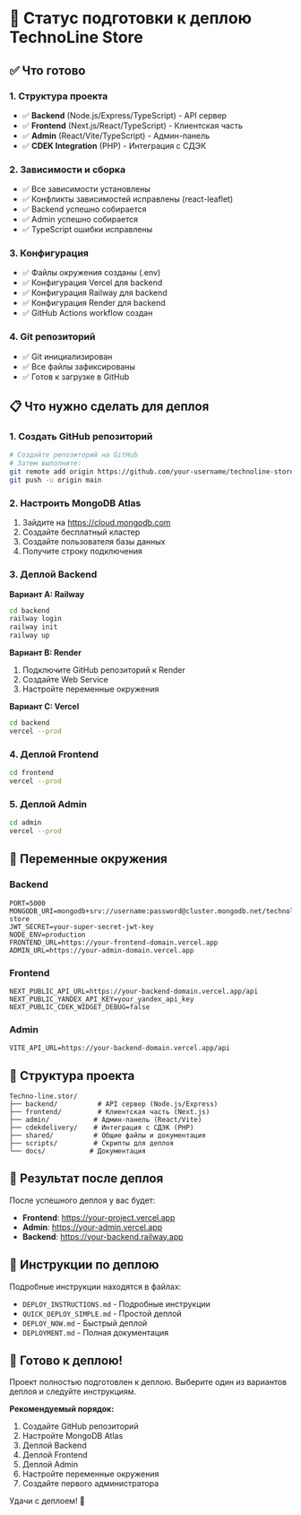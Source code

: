 # 🚀 Статус подготовки к деплою TechnoLine Store

## ✅ Что готово

### 1. Структура проекта
- ✅ **Backend** (Node.js/Express/TypeScript) - API сервер
- ✅ **Frontend** (Next.js/React/TypeScript) - Клиентская часть
- ✅ **Admin** (React/Vite/TypeScript) - Админ-панель
- ✅ **CDEK Integration** (PHP) - Интеграция с СДЭК

### 2. Зависимости и сборка
- ✅ Все зависимости установлены
- ✅ Конфликты зависимостей исправлены (react-leaflet)
- ✅ Backend успешно собирается
- ✅ Admin успешно собирается
- ✅ TypeScript ошибки исправлены

### 3. Конфигурация
- ✅ Файлы окружения созданы (.env)
- ✅ Конфигурация Vercel для backend
- ✅ Конфигурация Railway для backend
- ✅ Конфигурация Render для backend
- ✅ GitHub Actions workflow создан

### 4. Git репозиторий
- ✅ Git инициализирован
- ✅ Все файлы зафиксированы
- ✅ Готов к загрузке в GitHub

## 📋 Что нужно сделать для деплоя

### 1. Создать GitHub репозиторий
```bash
# Создайте репозиторий на GitHub
# Затем выполните:
git remote add origin https://github.com/your-username/technoline-store.git
git push -u origin main
```

### 2. Настроить MongoDB Atlas
1. Зайдите на https://cloud.mongodb.com
2. Создайте бесплатный кластер
3. Создайте пользователя базы данных
4. Получите строку подключения

### 3. Деплой Backend
**Вариант A: Railway**
```bash
cd backend
railway login
railway init
railway up
```

**Вариант B: Render**
1. Подключите GitHub репозиторий к Render
2. Создайте Web Service
3. Настройте переменные окружения

**Вариант C: Vercel**
```bash
cd backend
vercel --prod
```

### 4. Деплой Frontend
```bash
cd frontend
vercel --prod
```

### 5. Деплой Admin
```bash
cd admin
vercel --prod
```

## 🔧 Переменные окружения

### Backend
```env
PORT=5000
MONGODB_URI=mongodb+srv://username:password@cluster.mongodb.net/technoline-store
JWT_SECRET=your-super-secret-jwt-key
NODE_ENV=production
FRONTEND_URL=https://your-frontend-domain.vercel.app
ADMIN_URL=https://your-admin-domain.vercel.app
```

### Frontend
```env
NEXT_PUBLIC_API_URL=https://your-backend-domain.vercel.app/api
NEXT_PUBLIC_YANDEX_API_KEY=your_yandex_api_key
NEXT_PUBLIC_CDEK_WIDGET_DEBUG=false
```

### Admin
```env
VITE_API_URL=https://your-backend-domain.vercel.app/api
```

## 📁 Структура проекта

```
Techno-line.stor/
├── backend/          # API сервер (Node.js/Express)
├── frontend/         # Клиентская часть (Next.js)
├── admin/           # Админ-панель (React/Vite)
├── cdekdelivery/    # Интеграция с СДЭК (PHP)
├── shared/          # Общие файлы и документация
├── scripts/         # Скрипты для деплоя
└── docs/           # Документация
```

## 🎯 Результат после деплоя

После успешного деплоя у вас будет:
- **Frontend**: https://your-project.vercel.app
- **Admin**: https://your-admin.vercel.app  
- **Backend**: https://your-backend.railway.app

## 📖 Инструкции по деплою

Подробные инструкции находятся в файлах:
- `DEPLOY_INSTRUCTIONS.md` - Подробные инструкции
- `QUICK_DEPLOY_SIMPLE.md` - Простой деплой
- `DEPLOY_NOW.md` - Быстрый деплой
- `DEPLOYMENT.md` - Полная документация

## 🚀 Готово к деплою!

Проект полностью подготовлен к деплою. Выберите один из вариантов деплоя и следуйте инструкциям.

**Рекомендуемый порядок:**
1. Создайте GitHub репозиторий
2. Настройте MongoDB Atlas
3. Деплой Backend
4. Деплой Frontend
5. Деплой Admin
6. Настройте переменные окружения
7. Создайте первого администратора

Удачи с деплоем! 🎉 